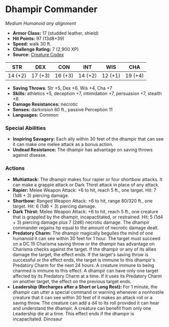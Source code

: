 # Dhampir Commander

*Medium* *Humanoid* *any alignment*

- **Armor Class:** 17 (studded leather, shield)
- **Hit Points:** 97 (13d8+39)
- **Speed:** walk 30 ft.
- **Challenge Rating:** 7 (2,900 XP)
- **Source:** [Creature Codex](https://koboldpress.com/kpstore/product/creature-codex-for-5th-edition-dnd/)

| STR | DEX | CON | INT | WIS | CHA |
| --- | --- | --- | --- | --- | --- |
| 14 (+2) | 17 (+3) | 16 (+3) | 14 (+2) | 12 (+1) | 19 (+4) |

- **Saving Throws**: Str +5, Dex +6, Wis +4, Cha +7
- **Skills:** athletics +5, deception +7, intimidation +7, persuasion +7, stealth +6
- **Damage Resistances:** necrotic
- **Senses:** darkvision 60 ft., passive Perception 11
- **Languages:** Common
### Special Abilities
- **Inspiring Savagery:** Each ally within 30 feet of the dhampir that can see it can make one melee attack as a bonus action.
- **Undead Resistance:** The dhampir has advantage on saving throws against disease.
### Actions
- **Multiattack:** The dhampir makes four rapier or four shortbow attacks. It can make a grapple attack or Dark Thirst attack in place of any attack.
- **Rapier:** Melee Weapon Attack: +6 to hit, reach 5 ft., one target. Hit: 7 (1d8 + 3) piercing damage.
- **Shortbow:** Ranged Weapon Attack: +6 to hit, range 80/320 ft., one target. Hit: 6 (1d6 + 3) piercing damage.
- **Dark Thirst:** Melee Weapon Attack: +6 to hit, reach 5 ft., one creature that is grappled by the dhampir, incapactitated, or restrained. Hit: 5 (1d4 + 3) piercing damage plus 7 (2d6) necrotic damage. The dhampir commander regains hp equal to the amount of necrotic damage dealt.
- **Predatory Charm:** The dhampir magically beguiles the mind of one humanoid it can see within 30 feet for 1 hour. The target must succeed on a DC 15 Charisma saving throw or the dhampir has advantage on Charisma checks against the target. If the dhampir or any of its allies damage the target, the effect ends. If the target's saving throw is successful or the effect ends, the target is immune to this dhampir's Predatory Charm for the next 24 hours. A creature immune to being charmed is immune to this effect. A dhampir can have only one target affected by its Predatory Charm at a time. If it uses its Predatory Charm on another target, the effect on the previous target ends.
- **Leadership (Recharges after a Short or Long Rest):** For 1 minute, the dhampir can utter a special command or warning whenever a nonhostile creature that it can see within 30 feet of it makes an attack roll or a saving throw. The creature can add a d4 to its roll provided it can hear and understand the dhampir. A creature can benefit from only one Leadership die at a time. This effect ends if the dhampir is incapacitated. Dinosaur
